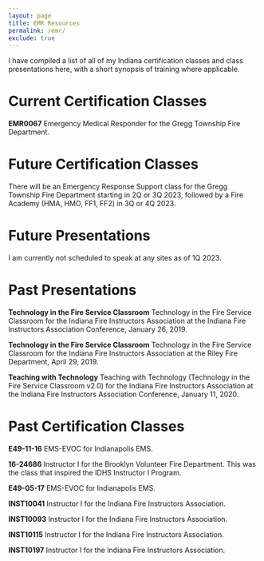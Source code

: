 ```yaml
---
layout: page
title: EMR Resources
permalink: /emr/
exclude: true
---
```

I have compiled a list of all of my Indiana certification classes and class presentations here, with a short synopsis of training where applicable.

# Current Certification Classes #
**EMR0067** Emergency Medical Responder for the Gregg Township Fire Department.

# Future Certification Classes #

There will be an Emergency Response Support class for the Gregg Township Fire Department starting in 2Q or 3Q 2023, followed by a Fire Academy (HMA, HMO, FF1, FF2) in 3Q or 4Q 2023.

# Future Presentations #

I am currently not scheduled to speak at any sites as of 1Q 2023.

# Past Presentations #
**Technology in the Fire Service Classroom** Technology in the Fire Service Classroom for the Indiana Fire Instructors Association at the Indiana Fire Instructors Association Conference, January 26, 2019.

**Technology in the Fire Service Classroom** Technology in the Fire Service Classroom for the Indiana Fire Instructors Association at the Riley Fire Department, April 29, 2019.

**Teaching with Technology** Teaching with Technology (Technology in the Fire Service Classroom v2.0) for the Indiana Fire Instructors Association at the Indiana Fire Instructors Association Conference, January 11, 2020.

# Past Certification Classes #
**E49-11-16** EMS-EVOC for Indianapolis EMS.

**16-24686** Instructor I for the Brooklyn Volunteer Fire Department.  This was the class that inspired the IDHS Instructor I Program.

**E49-05-17** EMS-EVOC for Indianapolis EMS.

**INST10041** Instructor I for the Indiana Fire Instructors Association. 

**INST10093** Instructor I for the Indiana Fire Instructors Association.

**INST10115** Instructor I for the Indiana Fire Instructors Association.

**INST10197** Instructor I for the Indiana Fire Instructors Association.
